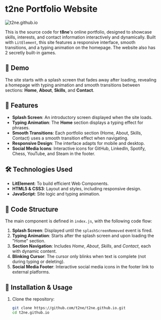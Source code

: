 # t2ne Portfolio Website

![t2ne.github.io](https://socialify.git.ci/t2ne/t2ne.github.io/image?description=1&font=Source+Code+Pro&language=1&name=1&owner=1&pattern=Charlie+Brown&theme=Dark)

This is the source code for **t8ne**'s online portfolio, designed to showcase skills, interests, and contact information interactively and dynamically. Built with `LitElement`, this site features a responsive interface, smooth transitions, and a typing animation on the homepage. The website also has 2 secretly built-in games.

## 🎲 Demo

The site starts with a splash screen that fades away after loading, revealing a homepage with typing animation and smooth transitions between sections: **Home**, **About**, **Skills**, and **Contact**.

## 🎨 Features

- **Splash Screen**: An introductory screen displayed when the site loads.
- **Typing Animation**: The **Home** section displays a typing effect for phrases.
- **Smooth Transitions**: Each portfolio section (Home, About, Skills, Contact) uses a smooth transition effect when navigating.
- **Responsive Design**: The interface adapts for mobile and desktop.
- **Social Media Icons**: Interactive icons for GitHub, LinkedIn, Spotify, Chess, YouTube, and Steam in the footer.

## 🛠️ Technologies Used

- **LitElement**: To build efficient Web Components.
- **HTML5 & CSS3**: Layout and styles, including responsive design.
- **JavaScript**: Site logic and typing animation.

## 📂 Code Structure

The main component is defined in `index.js`, with the following code flow:

1. **Splash Screen**: Displayed until the `splashScreenRemoved` event is fired.
2. **Typing Animation**: Starts after the splash screen and upon loading the "Home" section.
3. **Section Navigation**: Includes *Home*, *About*, *Skills*, and *Contact*, each with dynamic content.
4. **Blinking Cursor**: The cursor only blinks when text is complete (not during typing or deleting).
5. **Social Media Footer**: Interactive social media icons in the footer link to external platforms.

## 📖 Installation & Usage

1. Clone the repository:
   ```bash
   git clone https://github.com/t2ne/t2ne.github.io.git
   cd t2ne.github.io

